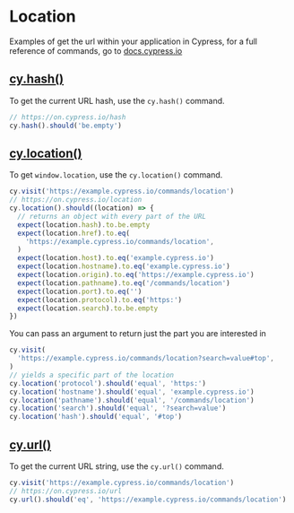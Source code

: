 # Location

Examples of get the url within your application in Cypress, for a full reference of commands, go to [docs.cypress.io](https://on.cypress.io/api)

## [cy.hash()](https://on.cypress.io/hash)

To get the current URL hash, use the `cy.hash()` command.

<!-- fiddle cy.hash() - get the current URL hash -->

```js
// https://on.cypress.io/hash
cy.hash().should('be.empty')
```

<!-- fiddle-end -->

## [cy.location()](https://on.cypress.io/location)

To get `window.location`, use the `cy.location()` command.

<!-- fiddle cy.location() / get the current location object -->

```js
cy.visit('https://example.cypress.io/commands/location')
// https://on.cypress.io/location
cy.location().should((location) => {
  // returns an object with every part of the URL
  expect(location.hash).to.be.empty
  expect(location.href).to.eq(
    'https://example.cypress.io/commands/location',
  )
  expect(location.host).to.eq('example.cypress.io')
  expect(location.hostname).to.eq('example.cypress.io')
  expect(location.origin).to.eq('https://example.cypress.io')
  expect(location.pathname).to.eq('/commands/location')
  expect(location.port).to.eq('')
  expect(location.protocol).to.eq('https:')
  expect(location.search).to.be.empty
})
```

<!-- fiddle-end -->

You can pass an argument to return just the part you are interested in

<!-- fiddle cy.location() / get part of the URL -->

```js
cy.visit(
  'https://example.cypress.io/commands/location?search=value#top',
)
// yields a specific part of the location
cy.location('protocol').should('equal', 'https:')
cy.location('hostname').should('equal', 'example.cypress.io')
cy.location('pathname').should('equal', '/commands/location')
cy.location('search').should('equal', '?search=value')
cy.location('hash').should('equal', '#top')
```

<!-- fiddle-end -->

## [cy.url()](https://on.cypress.io/url)

To get the current URL string, use the `cy.url()` command.

<!-- fiddle cy.url() - get the current URL string -->

```js
cy.visit('https://example.cypress.io/commands/location')
// https://on.cypress.io/url
cy.url().should('eq', 'https://example.cypress.io/commands/location')
```

<!-- fiddle-end -->
